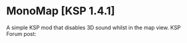 # MonoMap [KSP 1.4.1]
A simple KSP mod that disables 3D sound whilst in the map view.
KSP Forum post: 

